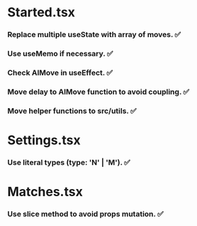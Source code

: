 # Started.tsx

### Replace multiple useState with array of moves. ✅

### Use useMemo if necessary. ✅

### Check AIMove in useEffect. ✅

### Move delay to AIMove function to avoid coupling. ✅

### Move helper functions to src/utils. ✅

# Settings.tsx

### Use literal types (type: 'N' | 'M'). ✅

# Matches.tsx

### Use slice method to avoid props mutation. ✅
